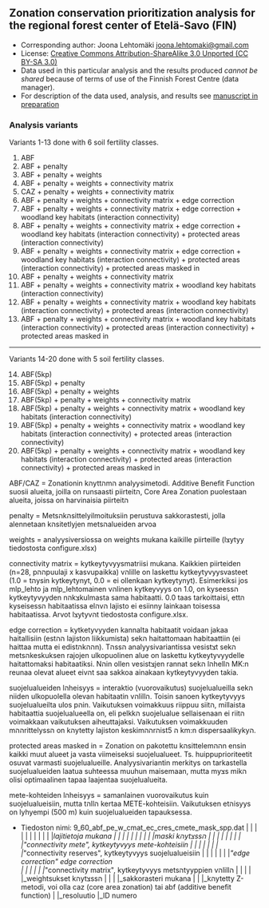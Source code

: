 ## Zonation conservation prioritization analysis for the regional forest center of Etelä-Savo (FIN)

* Corresponding author: Joona Lehtomäki <joona.lehtomaki@gmail.com>
* License: [Creative Commons Attribution-ShareAlike 3.0 Unported (CC BY-SA 3.0)
](http://creativecommons.org/licenses/by-sa/3.0/)
* Data used in this particular analysis and the results produced *cannot be shared* because of terms of use 
of the Finnish Forest Centre (data manager). 
* For description of the data used, analysis, and results see [manuscript in preparation](https://github.com/jlehtoma/validityms)

### Analysis variants

Variants 1-13 done with 6 soil fertility classes.

1. ABF
2. ABF + penalty
3. ABF + penalty + weights
4. ABF + penalty + weights + connectivity matrix
5. CAZ + penalty + weights + connectivity matrix 
6. ABF + penalty + weights + connectivity matrix + edge correction
7. ABF + penalty + weights + connectivity matrix + edge correction + woodland key habitats (interaction connectivity)
8. ABF + penalty + weights + connectivity matrix + edge correction + woodland key habitats (interaction connectivity) + protected areas (interaction connectivity)
9. ABF + penalty + weights + connectivity matrix + edge correction + woodland key habitats (interaction connectivity) + protected areas (interaction connectivity)  + protected areas masked in
10. ABF + penalty + weights + connectivity matrix
11. ABF + penalty + weights + connectivity matrix + woodland key habitats (interaction connectivity)
12. ABF + penalty + weights + connectivity matrix + woodland key habitats (interaction connectivity) + protected areas (interaction connectivity)
13. ABF + penalty + weights + connectivity matrix + woodland key habitats (interaction connectivity) + protected areas (interaction connectivity)  + protected areas masked in
     
----

Variants 14-20 done with 5 soil fertility classes.
        
14. ABF(5kp)
15. ABF(5kp) + penalty
16. ABF(5kp) + penalty + weights
17. ABF(5kp) + penalty + weights + connectivity matrix
18. ABF(5kp) + penalty + weights + connectivity matrix + woodland key habitats (interaction connectivity)
19. ABF(5kp) + penalty + weights + connectivity matrix + woodland key habitats (interaction connectivity) + protected areas (interaction connectivity)
20. ABF(5kp) + penalty + weights + connectivity matrix + woodland key habitats (interaction connectivity) + protected areas (interaction connectivity)  + protected areas masked in
        
  ABF/CAZ       = Zonationin kהyttהmה analyysimetodi. Additive Benefit Function suosii alueita, joilla on runsaasti piirteitה, Core Area Zonation puolestaan alueita, joissa on harvinaisia piirteitה
    
  penalty       = Metsהkהsittelyilmoituksiin perustuva sakkorastesti, jolla alennetaan kהsitetlyjen metsהalueiden arvoa

  weights        = analyysiversiossa on weights mukana kaikille piirteille (lצytyy tiedostosta configure.xlsx)
 
  connectivity matrix = kytkeytyvyysmatriisi mukana. Kaikkien piirteiden (n=28, pההpuulaji x kasvupaikka) vהlille on laskettu kytkeytyvyysvasteet (1.0 = tהysin kytkeytynyt, 0.0 = ei ollenkaan kytkeytynyt). 
                  Esimerkiksi jos mlp_lehto ja mlp_lehtomainen vהlinen kytkeyvyys on 1.0, on kyseessה kytkeytyvyyden nהkצkulmasta sama habitaatti. 0.0 taas tarkoittaisi, ettה kyseisessה habitaatissa
                  elהvה lajisto ei esiinny lainkaan toisessa habitaatissa. Arvot lצytyvהt tiedostosta configure.xlsx.
 
  edge correction  = kytketyvyyden kannalta habitaatit voidaan jakaa haitallisiin (estהה lajiston liikkumista) sekה haitattomaan habitaattiin (ei haittaa mutta ei edistהkההn). Tהssה analyysivariantissa
                  vesistצt sekה metsהkeskuksen rajojen ulkopuolinen alue on laskettu kytkeytyvyydelle haitattomaksi habitaatiksi. Nהin ollen vesistצjen rannat sekה lהhellה MK:n reunaa olevat alueet
                  eivהt saa sakkoa ainakaan kytkeytyvyyden takia. 

  suojelualueiden lהheisyys = interaktio (vuorovaikutus) suojelualueilla sekה niiden ulkopuolella olevan habitaatin vהlillה. Toisin sanoen kytkeytyvyys suojelualueilta ulos pהin. Vaikutuksen voimakkuus
                  riippuu siitה, millaista habitaattia suojelualueella on, eli pelkkה suojelualue sellaisenaan ei riitה voimakkaan vaikutuksen aiheuttajaksi. Vaikutuksen voimakkuuden mההrittelyssה 
                  on kהytetty lajiston keskimההrהistה 5 km:n dispersaalikykyה.
 
  protected areas masked in = Zonation on pakotettu kהsittelemההn ensin kaikki muut alueet ja vasta viimeiseksi suojelualueet. Ts. huippuprioriteetit osuvat varmasti suojelualueille. 
                  Analyysivariantin merkitys on tarkastella suojelualueiden laatua suhteessa muuhun maisemaan, mutta myצs mikה olisi optimaalinen tapaa laajentaa suojelualueita.
 
  mete-kohteiden lהheisyys = samanlainen vuorovaikutus kuin suojelualueisiin, mutta tהllה kertaa METE-kohteisiin. Vaikutuksen etהisyys on lyhyempi (500 m) kuin suojelualueiden tapauksessa.
        
* Tiedoston nimi:
        9_60_abf_pe_w_cmat_ec_cres_cmete_mask_spp.dat
        | |  |   |  | |    |  |    |     |    |_lajitietoja mukana
        | |  |   |  | |    |  |    |     |_maski kהytצssה
        | |  |   |  | |    |  |    |_"connectivity mete", kytkeytyvyys mete-kohteisiin
        | |  |   |  | |    |  |_"connectivity reserves", kytkeytyvyys suojelualueisiin
        | |  |   |  | |    |_"edge correction" edge correction      
        | |  |   |  | |_"connectivity matrix", kytkeytyvyys metsהtyyppien vהlillה
        | |  |   |  |_weightsukset kהytצssה
        | |  |   |_sakkorasteri mukana
        | |  |_kהytetty Z-metodi, voi olla caz (core area zonation) tai abf (additive benefit function)
        | |_resoluutio
        |_ID numero